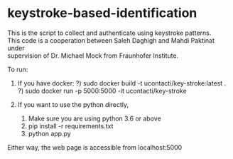 # keystroke-based-identification
This is the script to collect and authenticate using keystroke patterns.  
This code is a cooperation between Saleh Daghigh and Mahdi Paktinat under  
supervision of Dr. Michael Mock from Fraunhofer Institute.

To run:
1) If you have docker:
    ?) sudo docker build -t ucontacti/key-stroke:latest .  
    ?) sudo docker run -p 5000:5000 -it ucontacti/key-stroke

2) If you want to use the python directly,
    1) Make sure you are using python 3.6 or above  
    2) pip install -r requirements.txt  
    3) python app.py  

Either way, the web page is accessible from localhost:5000
